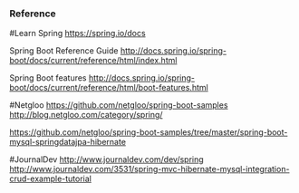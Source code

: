 
### Reference

#Learn Spring
https://spring.io/docs


Spring Boot Reference Guide
http://docs.spring.io/spring-boot/docs/current/reference/html/index.html

Spring Boot features
http://docs.spring.io/spring-boot/docs/current/reference/html/boot-features.html


#Netgloo
https://github.com/netgloo/spring-boot-samples
http://blog.netgloo.com/category/spring/

https://github.com/netgloo/spring-boot-samples/tree/master/spring-boot-mysql-springdatajpa-hibernate

#JournalDev
http://www.journaldev.com/dev/spring
http://www.journaldev.com/3531/spring-mvc-hibernate-mysql-integration-crud-example-tutorial







